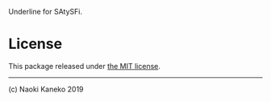 Underline for SAtySFi.



# License

This package released under [the MIT license](https://github.com/puripuri2100/SATySFi-uline/blob/master/LICENSE).

---

(c) Naoki Kaneko 2019
